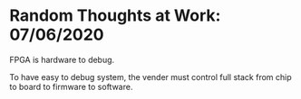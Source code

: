 # Random Thoughts at Work: 07/06/2020

FPGA is hardware to debug.

To have easy to debug system, the vender must control full stack from chip to board to firmware to software. 



